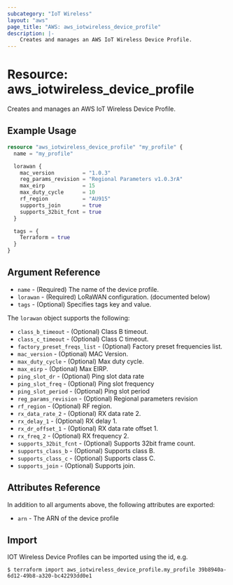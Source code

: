 ```yaml
---
subcategory: "IoT Wireless"
layout: "aws"
page_title: "AWS: aws_iotwireless_device_profile"
description: |-
    Creates and manages an AWS IoT Wireless Device Profile.
---
```


# Resource: aws_iotwireless_device_profile

Creates and manages an AWS IoT Wireless Device Profile.

## Example Usage

```terraform
resource "aws_iotwireless_device_profile" "my_profile" {
  name = "my_profile"

  lorawan {
    mac_version         = "1.0.3"
    reg_params_revision = "Regional Parameters v1.0.3rA"
    max_eirp            = 15
    max_duty_cycle      = 10
    rf_region           = "AU915"
    supports_join       = true
    supports_32bit_fcnt = true
  }

  tags = {
    Terraform = true
  }
}
```

## Argument Reference

* `name` - (Required) The name of the device profile.
* `lorawan` - (Required) LoRaWAN configuration. (documented below)
* `tags` - (Optional) Specifies tags key and value.

The `lorawan` object supports the following:

* `class_b_timeout` - (Optional) Class B timeout.
* `class_c_timeout` - (Optional) Class C timeout.
* `factory_preset_freqs_list` - (Optional) Factory preset frequencies list.
* `mac_version` - (Optional) MAC Version.
* `max_duty_cycle` - (Optional) Max duty cycle.
* `max_eirp` - (Optional) Max EIRP.
* `ping_slot_dr` - (Optional) Ping slot data rate
* `ping_slot_freq` - (Optional) Ping slot frequency
* `ping_slot_period` - (Optional) Ping slot period
* `reg_params_revision` - (Optional) Regional parameters revision
* `rf_region` - (Optional) RF region.
* `rx_data_rate_2` - (Optional) RX data rate 2.
* `rx_delay_1` - (Optional) RX delay 1.
* `rx_dr_offset_1` - (Optional) RX data rate offset 1.
* `rx_freq_2` - (Optional) RX frequency 2.
* `supports_32bit_fcnt` - (Optional) Supports 32bit frame count.
* `supports_class_b` - (Optional) Supports class B.
* `supports_class_c` - (Optional) Supports class C.
* `supports_join` - (Optional) Supports join.

## Attributes Reference

In addition to all arguments above, the following attributes are exported:

* `arn` - The ARN of the device profile

## Import

IOT Wireless Device Profiles can be imported using the id, e.g.

```
$ terraform import aws_iotwireless_device_profile.my_profile 39b8940a-6d12-49b8-a320-bc42293dd0e1
```
